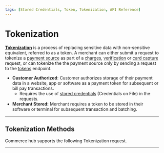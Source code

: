 ```yaml
---
tags: [Stored Credentials, Token, Tokenization, API Reference]
---
```


# Tokenization

**[Tokenization](?path=docs/Resources/FAQs-Glossary/Glossary.md#tokenization)** is a process of replacing sensitive data with non-sensitive equivalent, referred to as a token. A merchant can either submit a request to tokenize a [payment source](?path=docs/Resources/Guides/Payment-Sources/Source-Type.md) as part of a [charges](?path=docs/Resources/API-Documents/Payments/Charges.md), [verification](?path=docs/Resources/API-Documents/Payments_VAS/Verification.md) or [card capture](?path=docs/Online-Mobile-Digital/Secure-Data-Capture/API/API-Only.md) request, or can tokenize the the payment source only by sending a request to the [tokens](#tokens-request) endpoint.

- **Customer Authorized:** Customer authorizes storage of their payment data in a website, app or software as a payment token for subsequent or bill pay transactions.
  - Requires the use of [stored credentials](?path=docs/Resources/Guides/Stored-Credentials.md) (Credentials on File) in the requests.
- **Merchant Stored:** Merchant requires a token to be stored in their software or terminal for subsequent transaction and batching.

---

## Tokenization Methods

Commerce hub supports the following Tokenization request.

<!-- type: row -->

<!-- type: card
title: Network
description: Enhances payment security by substituting sensitive cardholder data with unique, context-specific tokens, minimizing fraud risk and data exposure.
link: ?path=docs/Resources/Guides/Payment-Sources/Tokenization/Network-Token.md
-->

<!-- type: card
title: Secure Vault
description: Provides a protected space for storing sensitive data, like payment information, ensuring its confidentiality and security against unauthorized access or breaches.
link: 
-->

<!-- type: card
title: TransAmor 
description: Merchants can replace sensitive payment information, such as credit card numbers, with non-sensitive equivalents known as tokens. 
link: ?path=docs/Resources/Guides/Payment-Sources/Tokenization/TransAmor.md
-->

<!-- type: row-end -->

---
